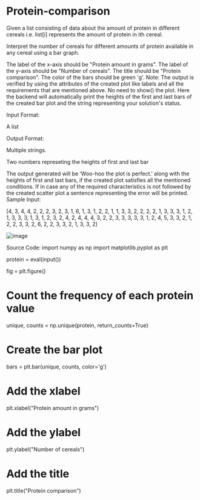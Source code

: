 # Protein-comparison
Given a list consisting of data about the amount of protein in different cereals i.e. list[i] represents the amount of protein in ith cereal.

Interpret the number of cereals for different amounts of protein available in any cereal using a bar graph.

The label of the x-axis should be "Protein amount in grams".
The label of the y-axis should be "Number of cereals".
The title should be "Protein comparison".
The color of the bars should be green 'g'.
Note: The output is verified by using the attributes of the created plot like labels and all the requirements that are mentioned above. No need to show() the plot. Here the backend will automatically print the heights of the first and last bars of the created bar plot and the string representing your solution's status.

Input Format:

A list

Output Format:

Multiple strings.

Two numbers represeting the heights of first and last bar

The output generated will be ‘Woo-hoo the plot is perfect.’ along with the heights of first and last bars, if the created plot satisfies all the mentioned conditions.
If in case any of the required characteristics is not followed by the created scatter plot a sentence representing the error will be printed.
Sample Input:

[4, 3, 4, 4, 2, 2, 2, 3, 2, 3, 1, 6, 1, 3, 1, 2, 2, 1, 1, 3, 3, 2, 2, 2, 2, 1, 3, 3, 3, 1, 2, 1, 3, 3, 3, 1, 3, 1, 2, 3, 2, 4, 2, 4, 4, 4, 3, 2, 2, 3, 3, 3, 3, 3, 1, 2, 4, 5, 3, 3, 2, 1, 2, 2, 3, 3, 2, 6, 2, 2, 3, 3, 2, 1, 3, 3, 2] 

![image](https://github.com/user-attachments/assets/74f44a85-3b32-4b5a-b082-9b561508c009)


Source Code: 
import numpy as np
import matplotlib.pyplot as plt

protein = eval(input())

fig = plt.figure()

# Count the frequency of each protein value
unique, counts = np.unique(protein, return_counts=True)

# Create the bar plot
bars = plt.bar(unique, counts, color='g')

# Add the xlabel
plt.xlabel("Protein amount in grams")

# Add the ylabel
plt.ylabel("Number of cereals")

# Add the title
plt.title("Protein comparison")
